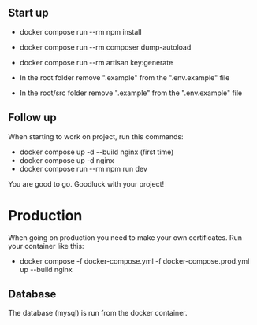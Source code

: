 ## Start up
- docker compose run --rm npm install
- docker compose run --rm composer dump-autoload
- docker compose run --rm artisan key:generate

- In the root folder remove ".example" from the ".env.example" file
- In the root/src folder remove ".example" from the ".env.example" file


## Follow up
When starting to work on project, run this commands:
- docker compose up -d --build nginx (first time)
- docker compose up -d nginx
- docker compose run --rm npm run dev

You are good to go. Goodluck with your project!

# Production
When going on production you need to make your own certificates.
Run your container like this:
- docker compose -f docker-compose.yml -f docker-compose.prod.yml up --build nginx


## Database
The database (mysql) is run from the docker container.